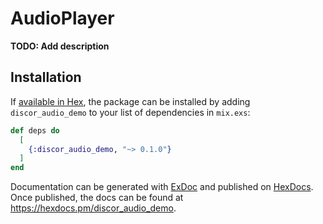 # AudioPlayer

**TODO: Add description**

## Installation

If [available in Hex](https://hex.pm/docs/publish), the package can be installed
by adding `discor_audio_demo` to your list of dependencies in `mix.exs`:

```elixir
def deps do
  [
    {:discor_audio_demo, "~> 0.1.0"}
  ]
end
```

Documentation can be generated with [ExDoc](https://github.com/elixir-lang/ex_doc)
and published on [HexDocs](https://hexdocs.pm). Once published, the docs can
be found at <https://hexdocs.pm/discor_audio_demo>.

